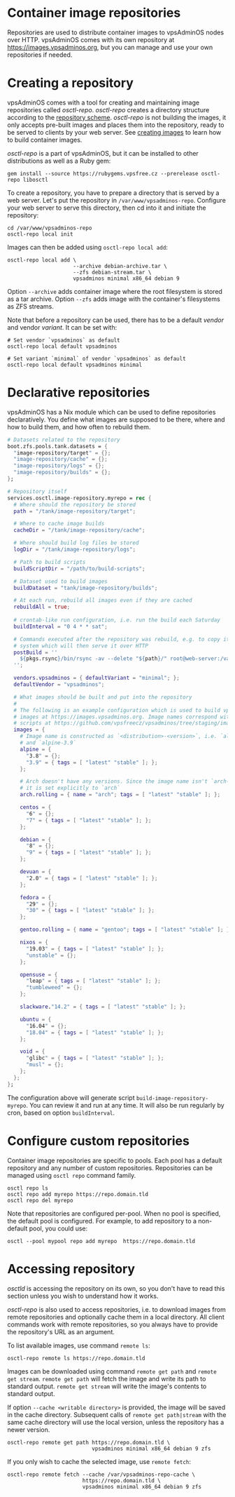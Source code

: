 # Container image repositories
Repositories are used to distribute container images to vpsAdminOS nodes over
HTTP. vpsAdminOS comes with its own repository at <https://images.vpsadminos.org>,
but you can manage and use your own repositories if needed.

# Creating a repository
vpsAdminOS comes with a tool for creating and maintaining image repositories
called *osctl-repo*. *osctl-repo* creates a directory structure according to the
[repository scheme](../specifications/image-repository.md). *osctl-repo* is
not building the images, it only accepts pre-built images and places them
into the repository, ready to be served to clients by your web server. See
[creating images](creating.md) to learn how to build container images.

*osctl-repo* is a part of vpsAdminOS, but it can be installed to other
distributions as well as a Ruby gem:

```shell
gem install --source https://rubygems.vpsfree.cz --prerelease osctl-repo libosctl
```

To create a repository, you have to prepare a directory that is served by a web
server. Let's put the repository in `/var/www/vpsadminos-repo`. Configure your
web server to serve this directory, then cd into it and initiate the repository:

```shell
cd /var/www/vpsadminos-repo
osctl-repo local init
```

Images can then be added using `osctl-repo local add`:

```shell
osctl-repo local add \
                     --archive debian-archive.tar \
                     --zfs debian-stream.tar \
                     vpsadminos minimal x86_64 debian 9
```

Option `--archive` adds container image where the root filesystem is stored
as a tar archive. Option `--zfs` adds image with the container's filesystems
as ZFS streams.

Note that before a repository can be used, there has to be a default *vendor*
and vendor *variant*. It can be set with:

```shell
# Set vendor `vpsadminos` as default
osctl-repo local default vpsadminos

# Set variant `minimal` of vendor `vpsadminos` as default
osctl-repo local default vpsadminos minimal
```

# Declarative repositories
vpsAdminOS has a Nix module which can be used to define repositories
declaratively. You define what images are supposed to be there, where and how
to build them, and how often to rebuild them.

```nix
# Datasets related to the repository
boot.zfs.pools.tank.datasets = {
  "image-repository/target" = {};
  "image-repository/cache" = {};
  "image-repository/logs" = {};
  "image-repository/builds" = {};
};

# Repository itself
services.osctl.image-repository.myrepo = rec {
  # Where should the repository be stored
  path = "/tank/image-repository/target";

  # Where to cache image builds
  cacheDir = "/tank/image-repository/cache";

  # Where should build log files be stored
  logDir = "/tank/image-repository/logs";

  # Path to build scripts
  buildScriptDir = "/path/to/build-scripts";

  # Dataset used to build images
  buildDataset = "tank/image-repository/builds";

  # At each run, rebuild all images even if they are cached
  rebuildAll = true;
  
  # crontab-like run configuration, i.e. run the build each Saturday
  buildInterval = "0 4 * * sat";

  # Commands executed after the repository was rebuild, e.g. to copy it to
  # system which will then serve it over HTTP
  postBuild = ''
    ${pkgs.rsync}/bin/rsync -av --delete "${path}/" root@web-server:/var/www/repository
  '';

  vendors.vpsadminos = { defaultVariant = "minimal"; };
  defaultVendor = "vpsadminos";

  # What images should be built and put into the repository
  #
  # The following is an example configuration which is used to build vpsAdminOS
  # images at https://images.vpsadminos.org. Image names correspond with build
  # scripts at https://github.com/vpsfreecz/vpsadminos/tree/staging/image-scripts
  images = {
    # Image name is constructed as `<distribution>-<version>`, i.e. `alpine-3.8`
    # and `alpine-3.9`
    alpine = {
      "3.8" = {};
      "3.9" = { tags = [ "latest" "stable" ]; };
    };

    # Arch doesn't have any versions. Since the image name isn't `arch-rolling`,
    # it is set explicitly to `arch`
    arch.rolling = { name = "arch"; tags = [ "latest" "stable" ]; };

    centos = {
      "6" = {};
      "7" = { tags = [ "latest" "stable" ]; };
    };

    debian = {
      "8" = {};
      "9" = { tags = [ "latest" "stable" ]; };
    };

    devuan = {
      "2.0" = { tags = [ "latest" "stable" ]; };
    };

    fedora = {
      "29" = {};
      "30" = { tags = [ "latest" "stable" ]; };
    };

    gentoo.rolling = { name = "gentoo"; tags = [ "latest" "stable" ]; };

    nixos = {
      "19.03" = { tags = [ "latest" "stable" ]; };
      "unstable" = {};
    };

    opensuse = {
      "leap" = { tags = [ "latest" "stable" ]; };
      "tumbleweed" = {};
    };

    slackware."14.2" = { tags = [ "latest" "stable" ]; };

    ubuntu = {
      "16.04" = {};
      "18.04" = { tags = [ "latest" "stable" ]; };
    };

    void = {
      "glibc" = { tags = [ "latest" "stable" ]; };
      "musl" = {};
    };
  };
};
```

The configuration above will generate script `build-image-repository-myrepo`.
You can review it and run at any time. It will also be run regularly by cron,
based on option `buildInterval`.

# Configure custom repositories
Container image repositories are specific to pools. Each pool has a default
repository and any number of custom repositories. Repositories can be managed
using `osctl repo` command family.

```shell
osctl repo ls
osctl repo add myrepo https://repo.domain.tld
osctl repo del myrepo
```

Note that repositories are configured per-pool. When no pool is specified,
the default pool is configured. For example, to add repository to a non-default
pool, you could use:

```shell
osctl --pool mypool repo add myrepo  https://repo.domain.tld
```

# Accessing repository
*osctld* is accessing the repository on its own, so you don't have to read this
section unless you wish to understand how it works.

*osctl-repo* is also used to access repositories, i.e. to download images
from remote repositories and optionally cache them in a local directory.
All client commands work with remote repositories, so you always have to provide
the repository's URL as an argument.

To list available images, use command `remote ls`:

```shell
osctl-repo remote ls https://repo.domain.tld
```

Images can be downloaded using command `remote get path` and `remote get stream`.
`remote get path` will fetch the image and write its path to standard output.
`remote get stream` will write the image's contents to standard output.

If option `--cache <writable directory>` is provided, the image will be
saved in the cache directory. Subsequent calls of `remote get path|stream` with
the same cache directory will use the local version, unless the repository has
a newer version.

```shell
osctl-repo remote get path https://repo.domain.tld \
                           vpsadminos minimal x86_64 debian 9 zfs
```

If you only wish to cache the selected image, use `remote fetch`:

```shell
osctl-repo remote fetch --cache /var/vpsadminos-repo-cache \
                        https://repo.domain.tld \
                        vpsadminos minimal x86_64 debian 9 zfs
```
